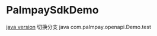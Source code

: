# PalmpaySdkDemo
[java version](https://github.com/PalmPayGroup/PalmpaySdkDemo/tree/java)
切换分支 java
com.palmpay.openapi.Demo.test


